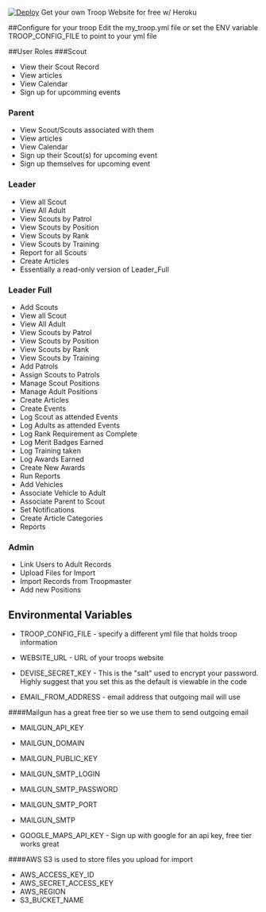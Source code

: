 [![Deploy](https://www.herokucdn.com/deploy/button.svg)](https://heroku.com/deploy)
Get your own Troop Website for free w/ Heroku

##Configure for your troop
Edit the my_troop.yml file or set the ENV variable TROOP_CONFIG_FILE to point to your yml file


##User Roles
###Scout
 
 - View their Scout Record
 - View articles
 - View Calendar
 - Sign up for upcomming events
 
### Parent

 - View Scout/Scouts associated with them
 - View articles
 - View Calendar
 - Sign up their Scout(s) for upcoming event
 - Sign up themselves for upcoming event
 
### Leader

 - View all Scout
 - View All Adult
 - View Scouts by Patrol
 - View Scouts by Position
 - View Scouts by Rank
 - View Scouts by Training
 - Report for all Scouts
 - Create Articles
 - Essentially a read-only version of Leader_Full
 
### Leader Full

 - Add Scouts
 - View all Scout
 - View All Adult
 - View Scouts by Patrol
 - View Scouts by Position
 - View Scouts by Rank
 - View Scouts by Training
 - Add Patrols
 - Assign Scouts to Patrols
 - Manage Scout Positions
 - Manage Adult Positions
 - Create Articles
 - Create Events
 - Log Scout as attended Events
 - Log Adults as attended Events
 - Log Rank Requirement as Complete
 - Log Merit Badges Earned
 - Log Training taken
 - Log Awards Earned
 - Create New Awards
 - Run Reports
 - Add Vehicles
 - Associate Vehicle to Adult
 - Associate Parent to Scout
 - Set Notifications
 - Create Article Categories
 - Reports
 
### Admin
 - Link Users to Adult Records
 - Upload Files for Import
 - Import Records from Troopmaster
 - Add new Positions
 
 
## Environmental Variables

 - TROOP_CONFIG_FILE - specify a different yml file that holds troop information
 - WEBSITE_URL - URL of your troops website 
 - DEVISE_SECRET_KEY - This is the "salt" used to encrypt your password. Highly suggest that you set this as the default is viewable in the code  

 - EMAIL_FROM_ADDRESS - email address that outgoing mail will use

####Mailgun has a great free tier so we use them to send outgoing email
 - MAILGUN_API_KEY 
- MAILGUN_DOMAIN
- MAILGUN_PUBLIC_KEY
- MAILGUN_SMTP_LOGIN
- MAILGUN_SMTP_PASSWORD
- MAILGUN_SMTP_PORT
- MAILGUN_SMTP

- GOOGLE_MAPS_API_KEY - Sign up with google for an api key, free tier works great

####AWS S3 is used to store files you upload for import
- AWS_ACCESS_KEY_ID 
- AWS_SECRET_ACCESS_KEY
- AWS_REGION
- S3_BUCKET_NAME

